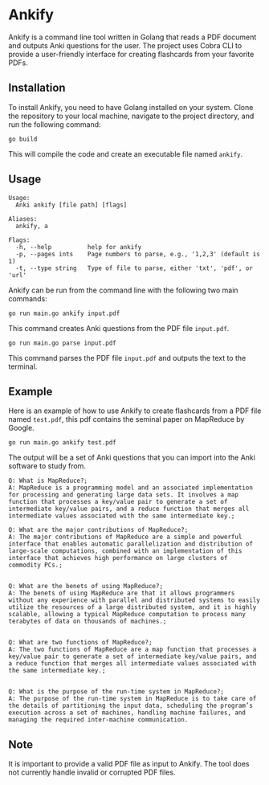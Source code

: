 # Ankify

Ankify is a command line tool written in Golang that reads a PDF document and outputs Anki questions for the user. The project uses Cobra CLI to provide a user-friendly interface for creating flashcards from your favorite PDFs.

## Installation

To install Ankify, you need to have Golang installed on your system. Clone the repository to your local machine, navigate to the project directory, and run the following command:

`go build`

This will compile the code and create an executable file named `ankify`.

## Usage

```
Usage:
  Anki ankify [file path] [flags]

Aliases:
  ankify, a

Flags:
  -h, --help          help for ankify
  -p, --pages ints    Page numbers to parse, e.g., '1,2,3' (default is 1)
  -t, --type string   Type of file to parse, either 'txt', 'pdf', or 'url'
```

Ankify can be run from the command line with the following two main commands:

`go run main.go ankify input.pdf`

This command creates Anki questions from the PDF file `input.pdf`.

`go run main.go parse input.pdf`

This command parses the PDF file `input.pdf` and outputs the text to the terminal.

## Example

Here is an example of how to use Ankify to create flashcards from a PDF file named `test.pdf`, this pdf contains the seminal paper on MapReduce by Google.

`go run main.go ankify test.pdf`

The output will be a set of Anki questions that you can import into the Anki software to study from.

```
Q: What is MapReduce?; 
A: MapReduce is a programming model and an associated implementation for processing and generating large data sets. It involves a map function that processes a key/value pair to generate a set of intermediate key/value pairs, and a reduce function that merges all intermediate values associated with the same intermediate key.; 

Q: What are the major contributions of MapReduce?; 
A: The major contributions of MapReduce are a simple and powerful interface that enables automatic parallelization and distribution of large-scale computations, combined with an implementation of this interface that achieves high performance on large clusters of commodity PCs.; 


Q: What are the benets of using MapReduce?; 
A: The benets of using MapReduce are that it allows programmers without any experience with parallel and distributed systems to easily utilize the resources of a large distributed system, and it is highly scalable, allowing a typical MapReduce computation to process many terabytes of data on thousands of machines.;


Q: What are two functions of MapReduce?; 
A: The two functions of MapReduce are a map function that processes a key/value pair to generate a set of intermediate key/value pairs, and a reduce function that merges all intermediate values associated with the same intermediate key.; 


Q: What is the purpose of the run-time system in MapReduce?; 
A: The purpose of the run-time system in MapReduce is to take care of the details of partitioning the input data, scheduling the program’s execution across a set of machines, handling machine failures, and managing the required inter-machine communication.
```

## Note

It is important to provide a valid PDF file as input to Ankify. The tool does not currently handle invalid or corrupted PDF files.
